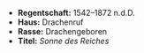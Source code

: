 - **Regentschaft:** 1542–1872 n.d.D.
- **Haus:** Drachenruf
- **Rasse:** Drachengeboren
- **Titel:** _Sonne des Reiches_

